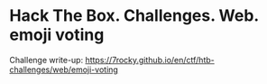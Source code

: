 # Hack The Box. Challenges. Web. emoji voting

Challenge write-up: https://7rocky.github.io/en/ctf/htb-challenges/web/emoji-voting
